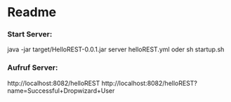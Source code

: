 # Readme

### Start Server:

java -jar target/HelloREST-0.0.1.jar server helloREST.yml
oder
sh startup.sh


### Aufruf Server:

http://localhost:8082/helloREST
http://localhost:8082/helloREST?name=Successful+Dropwizard+User


